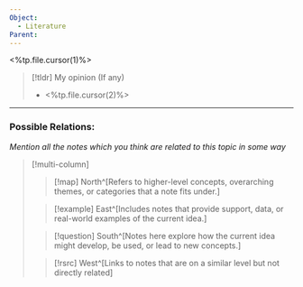 ```yaml
---
Object:
  - Literature
Parent:
---
```

<%tp.file.cursor(1)%>

>[!tldr] My opinion (If any)
>- <%tp.file.cursor(2)%>

---
### Possible Relations:
_Mention all the notes which you think are related to this topic in some way_

>[!multi-column]
>
>>[!map] North^[Refers to higher-level concepts, overarching themes, or categories that a note fits under.]
>
>>[!example] East^[Includes notes that provide support, data, or real-world examples of the current idea.]
>
>>[!question] South^[Notes here explore how the current idea might develop, be used, or lead to new concepts.]
>
>>[!rsrc] West^[Links to notes that are on a similar level but not directly related]
